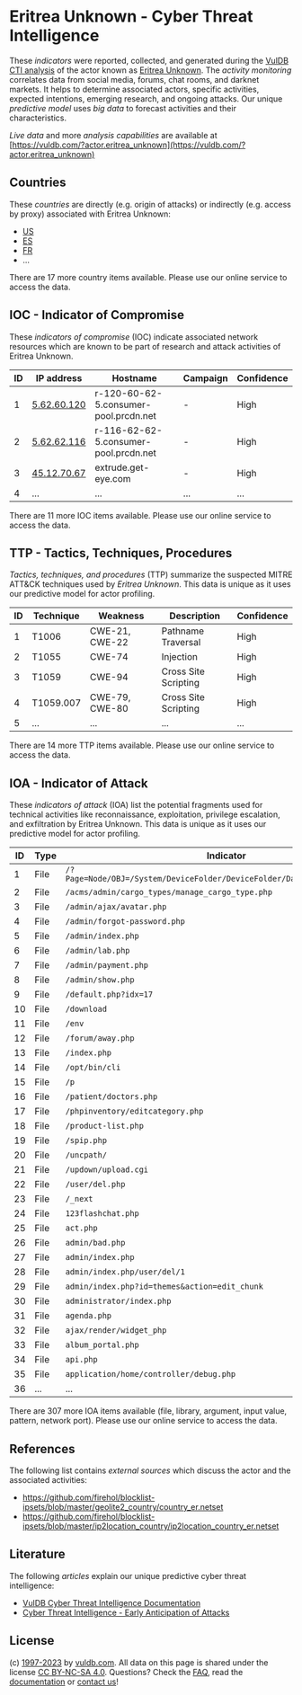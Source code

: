# Eritrea Unknown - Cyber Threat Intelligence

These _indicators_ were reported, collected, and generated during the [VulDB CTI analysis](https://vuldb.com/?kb.cti) of the actor known as [Eritrea Unknown](https://vuldb.com/?actor.eritrea_unknown). The _activity monitoring_ correlates data from social media, forums, chat rooms, and darknet markets. It helps to determine associated actors, specific activities, expected intentions, emerging research, and ongoing attacks. Our unique _predictive model_ uses _big data_ to forecast activities and their characteristics.

_Live data_ and more _analysis capabilities_ are available at [https://vuldb.com/?actor.eritrea_unknown](https://vuldb.com/?actor.eritrea_unknown)

## Countries

These _countries_ are directly (e.g. origin of attacks) or indirectly (e.g. access by proxy) associated with Eritrea Unknown:

* [US](https://vuldb.com/?country.us)
* [ES](https://vuldb.com/?country.es)
* [FR](https://vuldb.com/?country.fr)
* ...

There are 17 more country items available. Please use our online service to access the data.

## IOC - Indicator of Compromise

These _indicators of compromise_ (IOC) indicate associated network resources which are known to be part of research and attack activities of Eritrea Unknown.

ID | IP address | Hostname | Campaign | Confidence
-- | ---------- | -------- | -------- | ----------
1 | [5.62.60.120](https://vuldb.com/?ip.5.62.60.120) | r-120-60-62-5.consumer-pool.prcdn.net | - | High
2 | [5.62.62.116](https://vuldb.com/?ip.5.62.62.116) | r-116-62-62-5.consumer-pool.prcdn.net | - | High
3 | [45.12.70.67](https://vuldb.com/?ip.45.12.70.67) | extrude.get-eye.com | - | High
4 | ... | ... | ... | ...

There are 11 more IOC items available. Please use our online service to access the data.

## TTP - Tactics, Techniques, Procedures

_Tactics, techniques, and procedures_ (TTP) summarize the suspected MITRE ATT&CK techniques used by _Eritrea Unknown_. This data is unique as it uses our predictive model for actor profiling.

ID | Technique | Weakness | Description | Confidence
-- | --------- | -------- | ----------- | ----------
1 | T1006 | CWE-21, CWE-22 | Pathname Traversal | High
2 | T1055 | CWE-74 | Injection | High
3 | T1059 | CWE-94 | Cross Site Scripting | High
4 | T1059.007 | CWE-79, CWE-80 | Cross Site Scripting | High
5 | ... | ... | ... | ...

There are 14 more TTP items available. Please use our online service to access the data.

## IOA - Indicator of Attack

These _indicators of attack_ (IOA) list the potential fragments used for technical activities like reconnaissance, exploitation, privilege escalation, and exfiltration by Eritrea Unknown. This data is unique as it uses our predictive model for actor profiling.

ID | Type | Indicator | Confidence
-- | ---- | --------- | ----------
1 | File | `/?Page=Node/OBJ=/System/DeviceFolder/DeviceFolder/DateTime/Action=Submit` | High
2 | File | `/acms/admin/cargo_types/manage_cargo_type.php` | High
3 | File | `/admin/ajax/avatar.php` | High
4 | File | `/admin/forgot-password.php` | High
5 | File | `/admin/index.php` | High
6 | File | `/admin/lab.php` | High
7 | File | `/admin/payment.php` | High
8 | File | `/admin/show.php` | High
9 | File | `/default.php?idx=17` | High
10 | File | `/download` | Medium
11 | File | `/env` | Low
12 | File | `/forum/away.php` | High
13 | File | `/index.php` | Medium
14 | File | `/opt/bin/cli` | Medium
15 | File | `/p` | Low
16 | File | `/patient/doctors.php` | High
17 | File | `/phpinventory/editcategory.php` | High
18 | File | `/product-list.php` | High
19 | File | `/spip.php` | Medium
20 | File | `/uncpath/` | Medium
21 | File | `/updown/upload.cgi` | High
22 | File | `/user/del.php` | High
23 | File | `/_next` | Low
24 | File | `123flashchat.php` | High
25 | File | `act.php` | Low
26 | File | `admin/bad.php` | High
27 | File | `admin/index.php` | High
28 | File | `admin/index.php/user/del/1` | High
29 | File | `admin/index.php?id=themes&action=edit_chunk` | High
30 | File | `administrator/index.php` | High
31 | File | `agenda.php` | Medium
32 | File | `ajax/render/widget_php` | High
33 | File | `album_portal.php` | High
34 | File | `api.php` | Low
35 | File | `application/home/controller/debug.php` | High
36 | ... | ... | ...

There are 307 more IOA items available (file, library, argument, input value, pattern, network port). Please use our online service to access the data.

## References

The following list contains _external sources_ which discuss the actor and the associated activities:

* https://github.com/firehol/blocklist-ipsets/blob/master/geolite2_country/country_er.netset
* https://github.com/firehol/blocklist-ipsets/blob/master/ip2location_country/ip2location_country_er.netset

## Literature

The following _articles_ explain our unique predictive cyber threat intelligence:

* [VulDB Cyber Threat Intelligence Documentation](https://vuldb.com/?kb.cti)
* [Cyber Threat Intelligence - Early Anticipation of Attacks](https://www.scip.ch/en/?labs.20201022)

## License

(c) [1997-2023](https://vuldb.com/?kb.changelog) by [vuldb.com](https://vuldb.com/?kb.about). All data on this page is shared under the license [CC BY-NC-SA 4.0](https://creativecommons.org/licenses/by-nc-sa/4.0/). Questions? Check the [FAQ](https://vuldb.com/?kb.faq), read the [documentation](https://vuldb.com/?kb) or [contact us](https://vuldb.com/?contact)!
